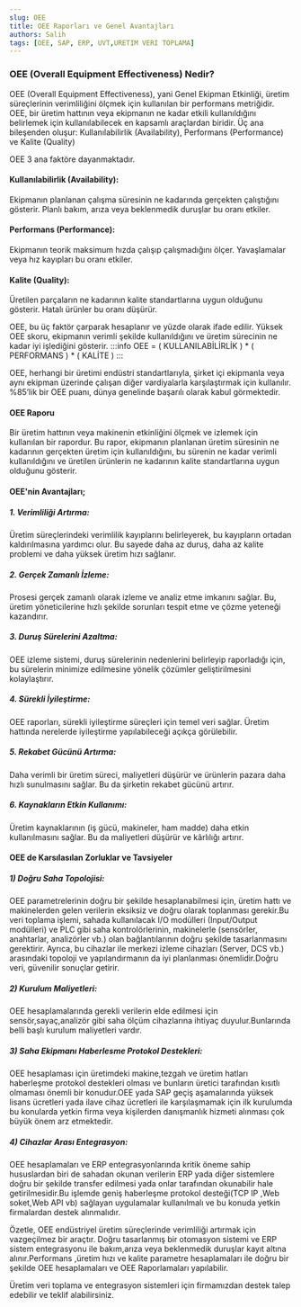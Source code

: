 ```yaml
---
slug: OEE
title: OEE Raporları ve Genel Avantajları
authors: Salih
tags: [OEE, SAP, ERP, UVT,URETIM VERI TOPLAMA]
---
```



### OEE (Overall Equipment Effectiveness)  Nedir?
 
OEE (Overall Equipment Effectiveness), yani Genel Ekipman Etkinliği, üretim süreçlerinin verimliliğini ölçmek için kullanılan bir performans metriğidir. OEE, bir üretim hattının veya ekipmanın ne kadar etkili kullanıldığını belirlemek için kullanılabilecek en kapsamlı araçlardan biridir. Üç ana bileşenden oluşur: Kullanılabilirlik (Availability), Performans (Performance) ve Kalite (Quality)



OEE 3 ana faktöre dayanmaktadır.

#### Kullanılabilirlik (Availability): 
Ekipmanın planlanan çalışma süresinin ne kadarında gerçekten çalıştığını gösterir. Planlı bakım, arıza veya beklenmedik duruşlar bu oranı etkiler.

#### Performans (Performance): 
Ekipmanın teorik maksimum hızda çalışıp çalışmadığını ölçer. Yavaşlamalar veya hız kayıpları bu oranı etkiler.

####  Kalite (Quality): 
Üretilen parçaların ne kadarının kalite standartlarına uygun olduğunu gösterir. Hatalı ürünler bu oranı düşürür.


OEE, bu üç faktör çarparak hesaplanır ve yüzde olarak ifade edilir. Yüksek OEE skoru, ekipmanın verimli şekilde kullanıldığını ve üretim sürecinin ne kadar iyi işlediğini gösterir.
 :::info
  OEE = ( KULLANILABİLİRLİK ) * ( PERFORMANS ) * ( KALİTE )
  :::
 
OEE, herhangi bir üretimi endüstri standartlarıyla, şirket içi ekipmanla veya aynı ekipman üzerinde çalışan diğer vardiyalarla karşılaştırmak için kullanılır. %85’lik bir OEE puanı, dünya genelinde başarılı olarak  kabul görmektedir.

#### OEE Raporu
Bir üretim hattının veya makinenin etkinliğini ölçmek ve izlemek için kullanılan bir rapordur. Bu rapor, ekipmanın planlanan üretim süresinin ne kadarının gerçekten üretim için kullanıldığını, bu sürenin ne kadar verimli kullanıldığını ve üretilen ürünlerin ne kadarının kalite standartlarına uygun olduğunu gösterir.


#### OEE'nin Avantajları;
##### 1. Verimliliği Artırma:
Üretim süreçlerindeki verimlilik kayıplarını belirleyerek, bu kayıpların ortadan kaldırılmasına yardımcı olur. Bu sayede daha az duruş, daha az kalite problemi ve daha yüksek üretim hızı sağlanır.
##### 2. Gerçek Zamanlı İzleme:
Prosesi gerçek zamanlı olarak izleme ve analiz etme imkanını sağlar. Bu, üretim yöneticilerine hızlı şekilde sorunları tespit etme ve çözme yeteneği kazandırır.
##### 3. Duruş Sürelerini Azaltma:
OEE izleme sistemi, duruş sürelerinin nedenlerini belirleyip raporladığı için, bu sürelerin minimize edilmesine yönelik çözümler geliştirilmesini kolaylaştırır.
##### 4. Sürekli İyileştirme:
OEE raporları, sürekli iyileştirme süreçleri için temel veri sağlar. Üretim hattında nerelerde iyileştirme yapılabileceği açıkça görülebilir.
##### 5. Rekabet Gücünü Artırma:
Daha verimli bir üretim süreci, maliyetleri düşürür ve ürünlerin pazara daha hızlı sunulmasını sağlar. Bu da şirketin rekabet gücünü artırır.
##### 6. Kaynakların Etkin Kullanımı:
Üretim kaynaklarının (iş gücü, makineler, ham madde) daha etkin kullanılmasını sağlar. Bu da maliyetleri düşürür ve kârlılığı artırır.

#### OEE de Karsılasılan Zorluklar ve Tavsiyeler
##### 1) Doğru Saha Topolojisi:
OEE parametrelerinin doğru bir şekilde hesaplanabilmesi için, üretim hattı ve makinelerden gelen verilerin eksiksiz ve doğru olarak toplanması gerekir.Bu veri toplama işlemi, sahada kullanılacak I/O modülleri (Input/Output modülleri) ve PLC gibi saha kontrolörlerinin, makinelerle (sensörler, anahtarlar, analizörler vb.) olan bağlantılarının doğru şekilde tasarlanmasını gerektirir. Ayrıca, bu cihazlar ile merkezi izleme cihazları (Server, DCS vb.) arasındaki topoloji ve yapılandırmanın da iyi planlanması önemlidir.Doğru veri, güvenilir sonuçlar getirir.
##### 2) Kurulum Maliyetleri:
OEE hesaplamalarında gerekli verilerin elde edilmesi için sensör,sayaç,analizör gibi saha ölçüm cihazlarına ihtiyaç duyulur.Bunlarında belli başlı kurulum maliyetleri vardır.
##### 3) Saha Ekipmanı  Haberlesme Protokol Destekleri:
OEE hesaplaması için üretimdeki makine,tezgah ve üretim hatları  haberleşme protokol destekleri olması ve bunların üretici tarafından kısıtlı olmaması önemli bir konudur.OEE yada SAP geçiş aşamalarında yüksek lisans ücretleri yada ilave cihaz ücretleri ile karşılaşmamak için  ilk kurulumda bu konularda yetkin firma veya kişilerden danışmanlık hizmeti alınması çok büyük önem arz etmektedir. 
##### 4) Cihazlar Arası Entegrasyon:
OEE hesaplamaları ve ERP entegrasyonlarında kritik öneme sahip hususlardan biri de sahadan okunan verilerin ERP yada diğer sistemlere doğru bir şekilde transfer edilmesi yada onlar tarafından okunabilir hale getirilmesidir.Bu işlemde geniş haberleşme protokol desteği(TCP IP ,Web soket,Web API vb) sağlayan uygulamalar kullanılmalı ve bu konuda yetkin firmalardan destek alınmalıdır.

Özetle, OEE endüstriyel üretim süreçlerinde verimliliği artırmak için vazgeçilmez bir araçtır. Doğru tasarlanmış bir otomasyon sistemi ve ERP sistem entegrasyonu ile bakım,arıza veya beklenmedik duruşlar kayıt altına alınır.Performans ,üretim hızı ve kalite parametre hesaplamaları ile doğru bir şekilde OEE hesaplamaları ve OEE Raporlamaları yapılabilir. 

Üretim veri toplama ve entegrasyon sistemleri için firmamızdan destek talep edebilir ve teklif alabilirsiniz.


 
 